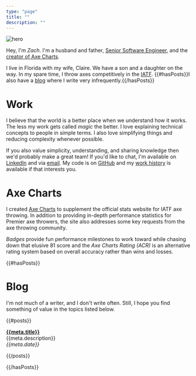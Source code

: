 ```yaml
---
type: "page"
title: ""
description: ""
---
```


![hero](data:image/jpg;base64,{{>hero}})

Hey, I'm *Zach*. I'm a husband and father, [Senior Software Engineer](#work), and the [creator of Axe Charts](#axe-charts).

I live in Florida with my wife, Claire. We have a son and a daughter on the way. In my spare time, I throw axes competitively in the [IATF](https://axescores.com/player/1207260). {{#hasPosts}}I also have a [blog](#blog) where I write very infrequently.{{/hasPosts}}

# Work

I believe that the world is a better place when we understand how it works. The less my work gets called *magic* the better. I love explaining technical concepts to people in simple terms. I also love simplifying things and reducing complexity whenever possible.

If you also value simplicity, understanding, and sharing knowledge then we'd probably make a great team! If you'd like to chat, I'm available on [LinkedIn](https://linkedin.com/in/zachary-godfrey) and via [email](mailto:contact@zacharygodfrey.dev). My code is on [GitHub](https://github.com/ZacharyGodfrey) and my [work history](/work) is available if that interests you.

# Axe Charts

I created [Axe Charts](https://axecharts.com) to supplement the official stats website for IATF axe throwing. In addition to providing in-depth performance statistics for Premier axe throwers, the site also addresses some key requests from the axe throwing community.

*Badges* provide fun performance milestones to work toward while chasing down that elusive 81 score and the *Axe Charts Rating (ACR)* is an alternative rating system based on overall accuracy rather than wins and losses.

{{#hasPosts}}

# Blog

I'm not much of a writer, and I don't write often. Still, I hope you find something of value in the topics listed below.

{{#posts}}

**[{{meta.title}}](/{{{uri}}})**\
{{meta.description}}\
*{{meta.date}}*

{{/posts}}

{{/hasPosts}}
